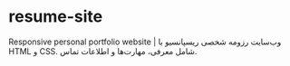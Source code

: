 # resume-site
Responsive personal portfolio website | وب‌سایت رزومه شخصی ریسپانسیو با HTML و CSS. شامل معرفی، مهارت‌ها و اطلاعات تماس.
